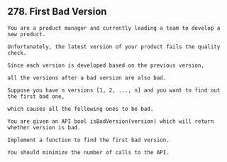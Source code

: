 ## 278\. First Bad Version

    You are a product manager and currently leading a team to develop a new product. 
    
    Unfortunately, the latest version of your product fails the quality check. 
    
    Since each version is developed based on the previous version, 
    
    all the versions after a bad version are also bad.
    
    Suppose you have n versions [1, 2, ..., n] and you want to find out the first bad one, 
    
    which causes all the following ones to be bad.
    
    You are given an API bool isBadVersion(version) which will return whether version is bad. 
    
    Implement a function to find the first bad version. 
    
    You should minimize the number of calls to the API.